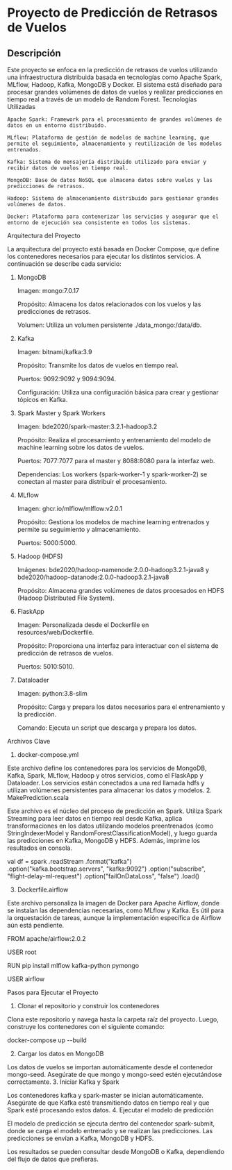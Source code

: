 # Proyecto de Predicción de Retrasos de Vuelos
## Descripción

Este proyecto se enfoca en la predicción de retrasos de vuelos utilizando una infraestructura distribuida basada en tecnologías como Apache Spark, MLflow, Hadoop, Kafka, MongoDB y Docker. El sistema está diseñado para procesar grandes volúmenes de datos de vuelos y realizar predicciones en tiempo real a través de un modelo de Random Forest.
Tecnologías Utilizadas

    Apache Spark: Framework para el procesamiento de grandes volúmenes de datos en un entorno distribuido.

    MLflow: Plataforma de gestión de modelos de machine learning, que permite el seguimiento, almacenamiento y reutilización de los modelos entrenados.

    Kafka: Sistema de mensajería distribuido utilizado para enviar y recibir datos de vuelos en tiempo real.

    MongoDB: Base de datos NoSQL que almacena datos sobre vuelos y las predicciones de retrasos.

    Hadoop: Sistema de almacenamiento distribuido para gestionar grandes volúmenes de datos.

    Docker: Plataforma para contenerizar los servicios y asegurar que el entorno de ejecución sea consistente en todos los sistemas.

Arquitectura del Proyecto

La arquitectura del proyecto está basada en Docker Compose, que define los contenedores necesarios para ejecutar los distintos servicios. A continuación se describe cada servicio:
1. MongoDB

    Imagen: mongo:7.0.17

    Propósito: Almacena los datos relacionados con los vuelos y las predicciones de retrasos.

    Volumen: Utiliza un volumen persistente ./data_mongo:/data/db.

2. Kafka

    Imagen: bitnami/kafka:3.9

    Propósito: Transmite los datos de vuelos en tiempo real.

    Puertos: 9092:9092 y 9094:9094.

    Configuración: Utiliza una configuración básica para crear y gestionar tópicos en Kafka.

3. Spark Master y Spark Workers

    Imagen: bde2020/spark-master:3.2.1-hadoop3.2

    Propósito: Realiza el procesamiento y entrenamiento del modelo de machine learning sobre los datos de vuelos.

    Puertos: 7077:7077 para el master y 8088:8080 para la interfaz web.

    Dependencias: Los workers (spark-worker-1 y spark-worker-2) se conectan al master para distribuir el procesamiento.

4. MLflow

    Imagen: ghcr.io/mlflow/mlflow:v2.0.1

    Propósito: Gestiona los modelos de machine learning entrenados y permite su seguimiento y almacenamiento.

    Puertos: 5000:5000.

5. Hadoop (HDFS)

    Imágenes: bde2020/hadoop-namenode:2.0.0-hadoop3.2.1-java8 y bde2020/hadoop-datanode:2.0.0-hadoop3.2.1-java8

    Propósito: Almacena grandes volúmenes de datos procesados en HDFS (Hadoop Distributed File System).

6. FlaskApp

    Imagen: Personalizada desde el Dockerfile en resources/web/Dockerfile.

    Propósito: Proporciona una interfaz para interactuar con el sistema de predicción de retrasos de vuelos.

    Puertos: 5010:5010.

7. Dataloader

    Imagen: python:3.8-slim

    Propósito: Carga y prepara los datos necesarios para el entrenamiento y la predicción.

    Comando: Ejecuta un script que descarga y prepara los datos.

Archivos Clave
1. docker-compose.yml

Este archivo define los contenedores para los servicios de MongoDB, Kafka, Spark, MLflow, Hadoop y otros servicios, como el FlaskApp y Dataloader. Los servicios están conectados a una red llamada hdfs y utilizan volúmenes persistentes para almacenar los datos y modelos.
2. MakePrediction.scala

Este archivo es el núcleo del proceso de predicción en Spark. Utiliza Spark Streaming para leer datos en tiempo real desde Kafka, aplica transformaciones en los datos utilizando modelos preentrenados (como StringIndexerModel y RandomForestClassificationModel), y luego guarda las predicciones en Kafka, MongoDB y HDFS. Además, imprime los resultados en consola.

val df = spark
  .readStream
  .format("kafka")
  .option("kafka.bootstrap.servers", "kafka:9092")
  .option("subscribe", "flight-delay-ml-request")
  .option("failOnDataLoss", "false")
  .load()

3. Dockerfile.airflow

Este archivo personaliza la imagen de Docker para Apache Airflow, donde se instalan las dependencias necesarias, como MLflow y Kafka. Es útil para la orquestación de tareas, aunque la implementación específica de Airflow aún está pendiente.

FROM apache/airflow:2.0.2

USER root

RUN pip install mlflow kafka-python pymongo

USER airflow

Pasos para Ejecutar el Proyecto
1. Clonar el repositorio y construir los contenedores

Clona este repositorio y navega hasta la carpeta raíz del proyecto. Luego, construye los contenedores con el siguiente comando:

docker-compose up --build

2. Cargar los datos en MongoDB

Los datos de vuelos se importan automáticamente desde el contenedor mongo-seed. Asegúrate de que mongo y mongo-seed estén ejecutándose correctamente.
3. Iniciar Kafka y Spark

Los contenedores kafka y spark-master se inician automáticamente. Asegúrate de que Kafka esté transmitiendo datos en tiempo real y que Spark esté procesando estos datos.
4. Ejecutar el modelo de predicción

El modelo de predicción se ejecuta dentro del contenedor spark-submit, donde se carga el modelo entrenado y se realizan las predicciones. Las predicciones se envían a Kafka, MongoDB y HDFS.

Los resultados se pueden consultar desde MongoDB o Kafka, dependiendo del flujo de datos que prefieras.
